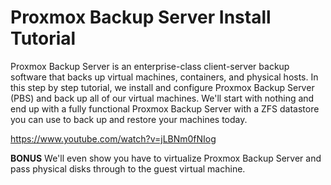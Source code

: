 # Proxmox Backup Server Install Tutorial


Proxmox Backup Server is an enterprise-class client-server backup software that backs up virtual machines, containers, and physical hosts.  In this step by step tutorial, we install and configure Proxmox Backup Server (PBS) and back up all of our virtual machines. We'll start with nothing and end up with a fully functional Proxmox Backup Server with a ZFS datastore you can use to back up and restore your machines today.  

https://www.youtube.com/watch?v=jLBNm0fNIog

**BONUS** We'll even show you have to virtualize Proxmox Backup Server and pass physical disks through to the guest virtual machine.